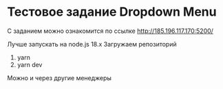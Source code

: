 # Тестовое задание Dropdown Menu

С заданием можно ознакомится по ссылке http://185.196.117.170:5200/

Лучше запускать на node.js 18.x
Загружаем репозиторий
1. yarn
2. yarn dev

Можно и через другие менеджеры
